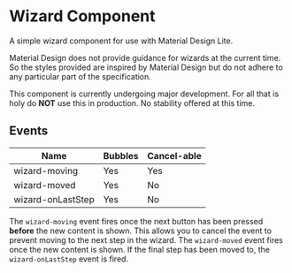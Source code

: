 # Wizard Component

A simple wizard component for use with Material Design Lite.

Material Design does not provide guidance for wizards at the current time. So the styles provided are inspired by Material Design but do not adhere to any particular part of the specification.

This component is currently undergoing major development. For all that is holy do **NOT** use this in production. No stability offered at this time.

## Events

| Name              | Bubbles | Cancel-able |
| ----------------- | ------- | ----------- |
| wizard-moving     | Yes     | Yes         |
| wizard-moved      | Yes     | No          |
| wizard-onLastStep | Yes     | No          |

The `wizard-moving` event fires once the next button has been pressed **before** the new content is shown.
This allows you to cancel the event to prevent moving to the next step in the wizard.
The `wizard-moved` event fires once the new content is shown.
If the final step has been moved to, the `wizard-onLastStep` event is fired.
